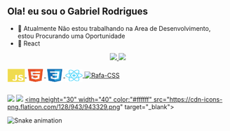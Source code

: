 ## Ola! eu sou o Gabriel Rodrigues

- 🔭 Atualmente Não estou trabalhando na Area de Desenvolvimento, estou Procurando uma Oportunidade
- 🌱 React

<div align="center">
  <a href="https://github.com/rafaballerini">
  <img height="180em" src="https://github-readme-stats.vercel.app/api?username=GabrielRodrigues291&show_icons=true&theme=dark&include_all_commits=true&count_private=true"/>
  <img height="180em" src="https://github-readme-stats.vercel.app/api/top-langs/?username=GabrielRodrigues291&layout=compact&langs_count=7&theme=dark"/>
</div>


<div style="display: inline_block"><br>
  <img align="center" alt="Rafa-Js" height="30" width="40" src="https://raw.githubusercontent.com/devicons/devicon/master/icons/javascript/javascript-plain.svg">
  <img align="center" alt="Rafa-HTML" height="30" width="40" src="https://raw.githubusercontent.com/devicons/devicon/master/icons/html5/html5-original.svg">
  <img align="center" alt="Rafa-CSS" height="30" width="40" src="https://raw.githubusercontent.com/devicons/devicon/master/icons/css3/css3-original.svg">
  <img align="center" alt="Rafa-CSS" height="30" width="40" src="https://raw.githubusercontent.com/devicons/devicon/master/icons/react/react-original.svg">
  <img align="center" alt="Rafa-CSS" height="30" width="40" src="https://cdn.jsdelivr.net/gh/devicons/devicon/icons/typescript/typescript-original.svg">
</div>
  
  ##
 

  <a href = "mailto:gabrielrodrigues01r@gmail.com?subject=Assunto ....."><img src="https://img.shields.io/badge/-Gmail-%23333?style=for-the-badge&logo=gmail&logoColor=white" target="_blank"></a>
  <a href="https://www.linkedin.com/in/gabriel-rodrigues-b45b5723a/" target="_blank"><img src="https://img.shields.io/badge/-LinkedIn-%230077B5?style=for-the-badge&logo=linkedin&logoColor=white" target="_blank"></a> 
  <a href="https://gabrielrodrigues291.github.io/portifolio/" target="_blank"><img height="30" width="40" color:"#ffffff" src="https://cdn-icons-png.flaticon.com/128/943/943329.png" target="_blank"></a> 
  
  <link rel="stylesheet" href="https://cdn.jsdelivr.net/gh/devicons/devicon@v2.15.1/devicon.min.css">
  

  ![Snake animation](https://github.com/gabrielrodrigues291/gabrielrodrigues291/blob/output/github-contribution-grid-snake.svg)
 
</div>
